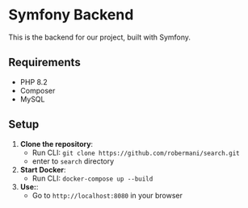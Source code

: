 # Symfony Backend

This is the backend for our project, built with Symfony.

## Requirements

- PHP 8.2
- Composer
- MySQL

## Setup

1. **Clone the repository**:
   - Run CLI: `git clone https://github.com/robermani/search.git`
   - enter to `search` directory
2. **Start Docker**:
   - Run CLI: `docker-compose up --build`
3. **Use:**:
   - Go to `http://localhost:8080` in your browser

    

